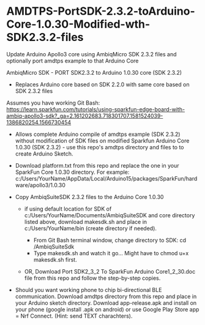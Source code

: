 # AMDTPS-PortSDK-2.3.2-toArduino-Core-1.0.30-Modified-wth-SDK2.3.2-files
Update Arduino Apollo3 core using AmbiqMicro SDK 2.3.2 files and optionally port amdtps example to that Arduino Core

AmbiqMicro SDK - PORT SDK2.3.2 to Arduino 1.0.30 core (SDK 2.3.2)
- Replaces Arduino core based on SDK 2.2.0 with same core based on SDK 2.3.2 files

Assumes you have working Git Bash:
https://learn.sparkfun.com/tutorials/using-sparkfun-edge-board-with-ambiq-apollo3-sdk?_ga=2.161202683.718301707.1581524039-1386820254.1566730454

- Allows complete Arduino compile of amdtps example (SDK 2.3.2) without modification of SDK files on modified Sparkfun Arduino Core 1.0.30 (SDK 2.3.2) - use this repo's amdtps directory and files to to create Arduino Sketch.

- Download platform.txt from this repo and replace the one in your SparkFun Core 1.0.30 directory.  For example:
c:/Users/YourName/AppData/Local/Arduino15/packages/SparkFun/hardware/apollo3/1.0.30

- Copy AmbiqSuiteSDK 2.3.2 files to the Arduino Core 1.0.30

  - if using default location for SDK of c:/Users/YourName/Documents/AmbiqSuiteSDK and core directory listed above, download makesdk.sh       and place in c:/Users/YourName/bin (create directory if needed).
    - From Git Bash terminal window, change directory to SDK: cd /AmbiqSuiteSdk
    - Type makesdk.sh and watch it go...
    Might have to chmod u+x makesdk.sh first.

  - OR, Download Port SDK2_3_2 To SparkFun Arduino Core1_2_30.doc file from this repo and follow the step-by-step copies.

- Should you want working phone to chip bi-directional BLE communication.
    Download amdtps directory from this repo and place in your Arduino sketch directory. 
    Download app-release.apk and install on your phone (google install .apk on android) or use Google Play Store app = Nrf Connect.           (Hint: send TEXT charachters).


